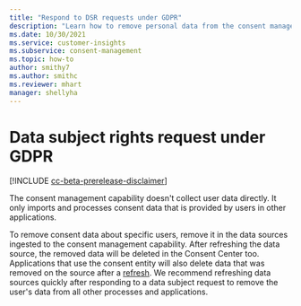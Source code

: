 ```yaml
---
title: "Respond to DSR requests under GDPR"
description: "Learn how to remove personal data from the consent management capability of Customer Insights."
ms.date: 10/30/2021
ms.service: customer-insights
ms.subservice: consent-management
ms.topic: how-to
author: smithy7
ms.author: smithc
ms.reviewer: mhart
manager: shellyha
---
```


# Data subject rights request under GDPR

[!INCLUDE [cc-beta-prerelease-disclaimer](includes/cc-beta-prerelease-disclaimer.md)]

The consent management capability doesn't collect user data directly. It only imports and processes consent data that is provided by users in other applications.

To remove consent data about specific users, remove it in the data sources ingested to the consent management capability. After refreshing the data source, the removed data will be deleted in the Consent Center too. Applications that use the consent entity will also delete data that was removed on the source after a [refresh](../audience-insights/system.md#refresh-policies). We recommend refreshing data sources quickly after responding to a data subject request to remove the user's data from all other processes and applications.

